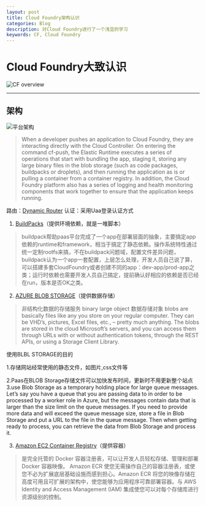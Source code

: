 ```yaml
---
layout: post
title: Cloud Foundry架构认识
categories: Blog
description: 对Cloud Foundry进行了一个浅显的学习
keywords: CF, Cloud Foundry
---
```

# Cloud Foundry大致认识

![CF overview][1]

------


## 架构 ##
![平台架构][2]

> When a developer pushes an application to Cloud Foundry, they are interacting directly with the Cloud Controller. On entering the command cf-push, the Elastic Runtime executes a series of operations that start with bundling the app, staging it, storing any large binary files in the blob storage (such as code packages, buildpacks or droplets), and then running the application as is or pulling a container from a container registry. In addition, the Cloud Foundry platform also has a series of logging and health monitoring components that work together to ensure that the application keeps running.

路由：[Dynamic Router][3]
认证：采用Uaa登录认证方式

 1. [BuildPacks][4]（提供环境依赖，就是一堆脚本）
> buildpack帮助paas平台完成了一个app在部署层面的抽象，主要搞定app依赖的runtime和framework，相当于搞定了静态依赖。操作系统特性通过统一定制rootfs来搞，不在buildpack问题域，配置文件差异问题，buildpack认为一个app一套配置，上层怎么处理，开发人员自己说了算，可以搭建多套CloudFoundry或者创建不同的app：dev-app/prod-app之类；运行时依赖也需要开发人员自己搞定，提前确认好相应的依赖是否已经在run，版本是否OK之类。


 2. [AZURE BLOB STORAGE][5]（提供数据存储）

 > 非结构化数据的存储服务  binary large object 数据存储对象
 > blobs are basically files like any you store on your regular computer. They can be VHD’s, pictures, Excel files, etc., – pretty much anything.
 > The blobs are stored in the cloud Microsoft’s servers, and you can access them through URLs with or without authentication tokens, through the REST APIs, or using a Storage Client Library.
 
 使用BLBL STORAGE的目的  
 
   1.存储网站经常使用的静态文件，如图片,css文件等  

   2.Paas在BLOB Storage存储文件可以加快发布时间，更新时不用更新整个站点  
   3.use Blob Storage as a temporary holding place for large queue messages. Let’s say you have a queue that you are passing data to in order to be processed by a worker role in Azure, but the messages contain data that is larger than the size limit on the queue messages. If you need to provide more data and will exceed the queue message size, store a file in Blob Storage and put a URL to the file in the queue message. Then when getting ready to process, you can retrieve the data from Blob Storage and process it.


 3. [Amazon EC2 Container Registry][6]（提供容器）
 > 是完全托管的 Docker 容器注册表，可以让开发人员轻松存储、管理和部署 Docker 容器映像。
 > Amazon ECR 使您无需操作自己的容器注册表，或使您不必为扩展底层基础设施而感到担心。Amazon ECR 将您的映像存储在高度可用且可扩展的架构中，使您能够为应用程序可靠部署容器。与 AWS Identity and Access Management (IAM) 集成使您可以对每个存储库进行资源级别的控制。




  [1]: https://www.cloudfoundry.org/wp-content/uploads/2017/01/cloudfoundry_marketecture-1-1200x559.png
  [2]: http://cloudfoundry.staging.wpengine.com/wp-content/uploads/2017/01/cloudfoundry_platform_architecture-1200x575.png
  [3]: http://camel.apache.org/dynamic-router.html
  [4]: http://www.educity.cn/wenda/386635.html
  [5]: https://www.simple-talk.com/cloud/platform-as-a-service/azure-blob-storage-part-1-introduction/
  [6]: https://aws.amazon.com/cn/ecr/
  [7]: https://www.zybuluo.com/mdeditor?url=https://www.zybuluo.com/static/editor/md-help.markdown
  [8]: https://www.zybuluo.com/mdeditor?url=https://www.zybuluo.com/static/editor/md-help.markdown#cmd-markdown-高阶语法手册
  [9]: http://weibo.com/ghosert
  [10]: http://meta.math.stackexchange.com/questions/5020/mathjax-basic-tutorial-and-quick-reference